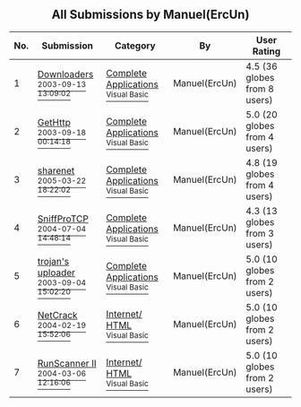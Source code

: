 ﻿<div align="center">

## All Submissions by Manuel\(ErcUn\)

</div>

No.  | Submission | Category | By   | User Rating
---- | ---------- | -------- | ---- | -----------
1 | [Downloaders<br /><sup>2003-09-13 13:09:02</sup>](https://github.com/Planet-Source-Code/manuel-ercun-downloaders__1-48468) | [Complete Applications<br /><sup>Visual Basic</sup>](../ByCategory/complete-applications__1-27.md) | Manuel\(ErcUn\) | 4.5 (36 globes from 8 users)
2 | [GetHttp<br /><sup>2003-09-18 00:14:18</sup>](https://github.com/Planet-Source-Code/manuel-ercun-gethttp__1-48595) | [Complete Applications<br /><sup>Visual Basic</sup>](../ByCategory/complete-applications__1-27.md) | Manuel\(ErcUn\) | 5.0 (20 globes from 4 users)
3 | [sharenet<br /><sup>2005-03-22 18:22:02</sup>](https://github.com/Planet-Source-Code/manuel-ercun-sharenet__1-59591) | [Complete Applications<br /><sup>Visual Basic</sup>](../ByCategory/complete-applications__1-27.md) | Manuel\(ErcUn\) | 4.8 (19 globes from 4 users)
4 | [SniffProTCP<br /><sup>2004-07-04 14:48:14</sup>](https://github.com/Planet-Source-Code/manuel-ercun-sniffprotcp__1-54757) | [Complete Applications<br /><sup>Visual Basic</sup>](../ByCategory/complete-applications__1-27.md) | Manuel\(ErcUn\) | 4.3 (13 globes from 3 users)
5 | [trojan's uploader<br /><sup>2003-09-04 15:02:20</sup>](https://github.com/Planet-Source-Code/manuel-ercun-trojan-s-uploader__1-48262) | [Complete Applications<br /><sup>Visual Basic</sup>](../ByCategory/complete-applications__1-27.md) | Manuel\(ErcUn\) | 5.0 (10 globes from 2 users)
6 | [NetCrack<br /><sup>2004-02-19 15:52:06</sup>](https://github.com/Planet-Source-Code/manuel-ercun-netcrack__1-51873) | [Internet/ HTML<br /><sup>Visual Basic</sup>](../ByCategory/internet-html__1-34.md) | Manuel\(ErcUn\) | 5.0 (10 globes from 2 users)
7 | [RunScanner II<br /><sup>2004-03-06 12:16:06</sup>](https://github.com/Planet-Source-Code/manuel-ercun-runscanner-ii__1-52190) | [Internet/ HTML<br /><sup>Visual Basic</sup>](../ByCategory/internet-html__1-34.md) | Manuel\(ErcUn\) | 5.0 (10 globes from 2 users)
